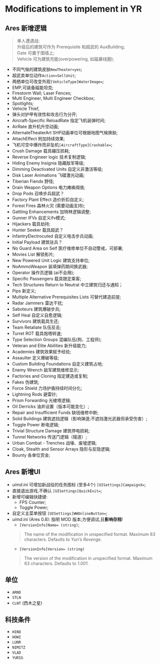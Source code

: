 # Modifications to implement in YR

## Ares 新增逻辑

> 单人遭遇战;  
> 升级后的建筑可作为 Prerequisite 和超武的 AuxBuilding;  
> Gate 可置于围墙上;  
> Vehicle 可为建筑充能(overpowering, 如磁暴线圈);  
- 不同气候的建筑皮肤`NewTheater=yes`;
- 超武卖单位动作`Action=SellUnit`;
- 两栖单位可改变外观`[VehicleType]WaterImage=`;
- EMP,可装备磁能坦克;
- Firestorm Wall; Laser Fences;
- Multi Engineer, Multi Engineer Checkbox;
- Spotlights;
- Vehicle Thief,
- 弹头对护甲有效性和攻击行为分开;
- Aircraft-Specific ReloadRate 指定飞机装弹时间;
- AirRate 直升机升空动画;
- AlternateTheaterArt SHP动画单位可根据地图气候换肤;
- AttachEffect 附加持续效果;
- 飞机可空中爆炸而非坠机`[AircraftType]Crashable=`;
- Crush Damage 载具碾压损耗;
- Reverse Engineer logic 技术复制逻辑;
- Hiding Enemy Insignia 隐藏敌军等级;
- Dimming Deactivated Units 自定义非激活等级;
- Disk Laser Animations 飞碟激光动画;
- Tiberian Fiends 野怪;
- Drain Weapon Options 电力瘫痪阈值;
- Drop Pods 召唤步兵超武？
- Factory Plant Effect 造价折扣自定义;
- Forest Fires 森林火灾 (需要动画支持);
- Gattling Enhancements 加特林逻辑调整;
- Gunner IFVs 自定义ifv模式;
- Hijackers 载具劫持;
- Hunter Seeker 载具超武？
- InfantryElectrocuted 自定义电击步兵动画;
- Initial Payload 建筑驻兵？
- No Guard Area on Self 医疗维修单位不自动警戒，可部署;
- Movies List 解锁影片;
- New Powered Unit Logic 建筑支持单位;
- NoAmmoWeapon 装填弹药期间换武器;
- Operator 操作员逻辑 (ai不会用);
- Specific Passengers 载具限定乘客;
- Tech Structures Return to Neutral 中立建筑归还与通知；
- Pips 新定义;
- Multiple Alternative Prerequisites Lists 可替代建造前提;
- Radar Jammers 雷达干扰;
- Saboteurs 建筑爆破步兵;
- Self Heal 自定义自愈逻辑;
- Survivors 建筑载具生还;
- Team Retaliate 队伍反击;
- Turret ROT 载具炮塔转速;
- Type Selection Groups 混编队伍(狗、工程师);
- Veteran and Elite Abilities 新升级能力;
- Academies 建筑效果赋予经验;
- Assaulter 定义爆破等级;
- Custom Building Foundations 自定义建筑占地;
- Enemy Wrench 敌军建筑维修显示;
- Factories and Cloning 指定建造或复制;
- Fakes 伪建筑;
- Force Shield 力场护盾持续时间分化;
- Lightning Rods 避雷针;
- Prism Forwarding 光棱塔逻辑;
- Oil Derricks 油井设置（版本可能变化）;
- Repair and Insufficient Funds 缺钱维修中断;
- Solid Buildings 建筑遮挡逻辑（影响弹道;不遮挡激光武器但承受伤害）;
- Toggle Power 断电逻辑;
- Trivial Structure Damage 建筑停电损耗;
- Tunnel Networks 传送门逻辑（隧道）;
- Urban Combat - Trenches 战壕、废墟逻辑;
- Cloak, Stealth and Sensor Arrays 隐形与反隐逻辑;
- Bounty 各单位赏金;

## Ares 新增UI

- *uimd.ini* 可增加新战役的任务图标 (至多4个) `[UISettings]CampaignX=`;
- 直接退出游戏,不确认 `[UISettings]QuickExit=`;
- 新增可编辑快捷键:
  - FPS Counter;
  - Toggle Power;
- 自定义主菜单按钮 `[UISettings]WWOnlineButton=`;
- *uimd.ini* (Ares 0.8): 指明 MOD 版本;方便调试,且**影响存档**!
  - `[VersionInfo]Name= (string)`;
  > The name of the modification in unspecified format. Maximum 63 characters. Defaults to *Yuri’s Revenge*.
  - `[VersionInfo]Version= (string)`
  > The version of the modification in unspecified format. Maximum 63 characters. Defaults to *1.001*.

## 单位

- `ARND`
- `STLN`
- `CLNT` (西木之星)

## 科技条件

- `HIND`
- `HOWI`
- `LUNR`
- `NIMITZ`
- `VLAD`
- `YURIG`
